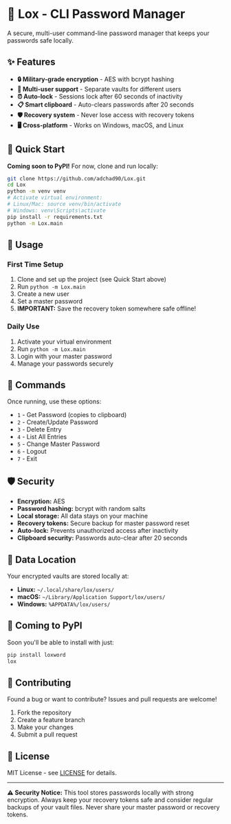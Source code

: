 # 🔐 Lox - CLI Password Manager

A secure, multi-user command-line password manager that keeps your passwords safe locally.

## ✨ Features

- **🔒 Military-grade encryption** - AES with bcrypt hashing
- **👥 Multi-user support** - Separate vaults for different users
- **⏰ Auto-lock** - Sessions lock after 60 seconds of inactivity
- **📋 Smart clipboard** - Auto-clears passwords after 20 seconds
- **🛡️ Recovery system** - Never lose access with recovery tokens
- **🖥️ Cross-platform** - Works on Windows, macOS, and Linux

## 🚀 Quick Start

**Coming soon to PyPI!** For now, clone and run locally:

```bash
git clone https://github.com/adchad90/Lox.git
cd Lox
python -m venv venv
# Activate virtual environment:
# Linux/Mac: source venv/bin/activate
# Windows: venv\Scripts\activate
pip install -r requirements.txt
python -m Lox.main
```

## 📖 Usage

### First Time Setup
1. Clone and set up the project (see Quick Start above)
2. Run `python -m Lox.main`
3. Create a new user
4. Set a master password
5. **IMPORTANT:** Save the recovery token somewhere safe offline!

### Daily Use
1. Activate your virtual environment
2. Run `python -m Lox.main`
3. Login with your master password
4. Manage your passwords securely

## 🔧 Commands

Once running, use these options:
- `1` - Get Password (copies to clipboard)
- `2` - Create/Update Password
- `3` - Delete Entry  
- `4` - List All Entries
- `5` - Change Master Password
- `6` - Logout
- `7` - Exit

## 🛡️ Security

- **Encryption:** AES
- **Password hashing:** bcrypt with random salts
- **Local storage:** All data stays on your machine
- **Recovery tokens:** Secure backup for master password reset
- **Auto-lock:** Prevents unauthorized access after inactivity
- **Clipboard security:** Passwords auto-clear after 20 seconds

## 📁 Data Location

Your encrypted vaults are stored locally at:
- **Linux:** `~/.local/share/lox/users/`
- **macOS:** `~/Library/Application Support/lox/users/`
- **Windows:** `%APPDATA%/lox/users/`

## 🚀 Coming to PyPI

Soon you'll be able to install with just:
```bash
pip install loxword
lox
```

## 🤝 Contributing

Found a bug or want to contribute? Issues and pull requests are welcome!

1. Fork the repository
2. Create a feature branch
3. Make your changes
4. Submit a pull request

## 📄 License

MIT License - see [LICENSE](LICENSE) for details.

---

**⚠️ Security Notice:** This tool stores passwords locally with strong encryption. Always keep your recovery tokens safe and consider regular backups of your vault files. Never share your master password or recovery tokens.
